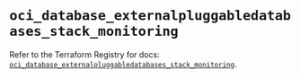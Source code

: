 # `oci_database_externalpluggabledatabases_stack_monitoring`

Refer to the Terraform Registry for docs: [`oci_database_externalpluggabledatabases_stack_monitoring`](https://registry.terraform.io/providers/oracle/oci/6.18.0/docs/resources/database_externalpluggabledatabases_stack_monitoring).
